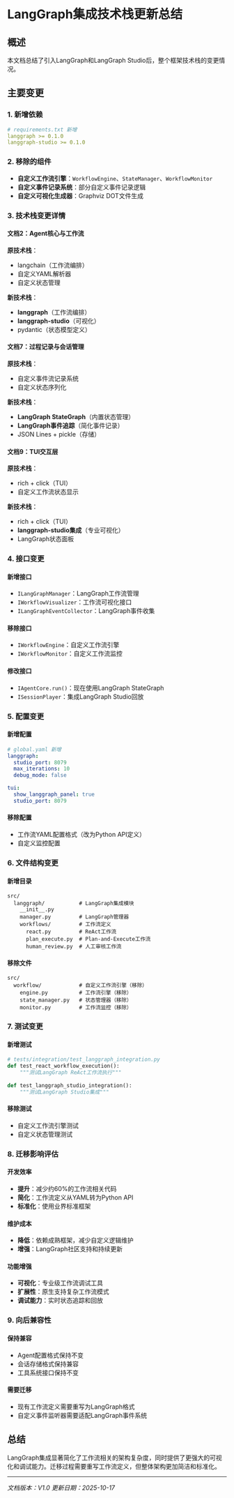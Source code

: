 # LangGraph集成技术栈更新总结

## 概述
本文档总结了引入LangGraph和LangGraph Studio后，整个框架技术栈的变更情况。

## 主要变更

### 1. 新增依赖
```yaml
# requirements.txt 新增
langgraph >= 0.1.0
langgraph-studio >= 0.1.0
```

### 2. 移除的组件
- **自定义工作流引擎**：`WorkflowEngine`、`StateManager`、`WorkflowMonitor`
- **自定义事件记录系统**：部分自定义事件记录逻辑
- **自定义可视化生成器**：Graphviz DOT文件生成

### 3. 技术栈变更详情

#### 文档2：Agent核心与工作流
**原技术栈**：
- langchain（工作流编排）
- 自定义YAML解析器
- 自定义状态管理

**新技术栈**：
- **langgraph**（工作流编排）
- **langgraph-studio**（可视化）
- pydantic（状态模型定义）

#### 文档7：过程记录与会话管理
**原技术栈**：
- 自定义事件流记录系统
- 自定义状态序列化

**新技术栈**：
- **LangGraph StateGraph**（内置状态管理）
- **LangGraph事件追踪**（简化事件记录）
- JSON Lines + pickle（存储）

#### 文档9：TUI交互层
**原技术栈**：
- rich + click（TUI）
- 自定义工作流状态显示

**新技术栈**：
- rich + click（TUI）
- **langgraph-studio集成**（专业可视化）
- LangGraph状态面板

### 4. 接口变更

#### 新增接口
- `ILangGraphManager`：LangGraph工作流管理
- `IWorkflowVisualizer`：工作流可视化接口
- `ILangGraphEventCollector`：LangGraph事件收集

#### 移除接口
- `IWorkflowEngine`：自定义工作流引擎
- `IWorkflowMonitor`：自定义工作流监控

#### 修改接口
- `IAgentCore.run()`：现在使用LangGraph StateGraph
- `ISessionPlayer`：集成LangGraph Studio回放

### 5. 配置变更

#### 新增配置
```yaml
# global.yaml 新增
langgraph:
  studio_port: 8079
  max_iterations: 10
  debug_mode: false

tui:
  show_langgraph_panel: true
  studio_port: 8079
```

#### 移除配置
- 工作流YAML配置格式（改为Python API定义）
- 自定义监控配置

### 6. 文件结构变更

#### 新增目录
```
src/
  langgraph/           # LangGraph集成模块
    __init__.py
    manager.py         # LangGraph管理器
    workflows/         # 工作流定义
      react.py         # ReAct工作流
      plan_execute.py  # Plan-and-Execute工作流
      human_review.py  # 人工审核工作流
```

#### 移除文件
```
src/
  workflow/            # 自定义工作流引擎（移除）
    engine.py          # 工作流引擎（移除）
    state_manager.py   # 状态管理器（移除）
    monitor.py         # 工作流监控（移除）
```

### 7. 测试变更

#### 新增测试
```python
# tests/integration/test_langgraph_integration.py
def test_react_workflow_execution():
    """测试LangGraph ReAct工作流执行"""
    
def test_langgraph_studio_integration():
    """测试LangGraph Studio集成"""
```

#### 移除测试
- 自定义工作流引擎测试
- 自定义状态管理测试

### 8. 迁移影响评估

#### 开发效率
- **提升**：减少约60%的工作流相关代码
- **简化**：工作流定义从YAML转为Python API
- **标准化**：使用业界标准框架

#### 维护成本
- **降低**：依赖成熟框架，减少自定义逻辑维护
- **增强**：LangGraph社区支持和持续更新

#### 功能增强
- **可视化**：专业级工作流调试工具
- **扩展性**：原生支持复杂工作流模式
- **调试能力**：实时状态追踪和回放

### 9. 向后兼容性

#### 保持兼容
- Agent配置格式保持不变
- 会话存储格式保持兼容
- 工具系统接口保持不变

#### 需要迁移
- 现有工作流定义需要重写为LangGraph格式
- 自定义事件监听器需要适配LangGraph事件系统

## 总结
LangGraph集成显著简化了工作流相关的架构复杂度，同时提供了更强大的可视化和调试能力。迁移过程需要重写工作流定义，但整体架构更加简洁和标准化。

---
*文档版本：V1.0*
*更新日期：2025-10-17*